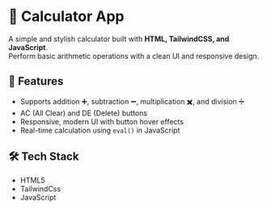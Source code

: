 # 🧮 Calculator App

A simple and stylish calculator built with **HTML, TailwindCSS, and JavaScript**.  
Perform basic arithmetic operations with a clean UI and responsive design.

## 🚀 Features
- Supports addition ➕, subtraction ➖, multiplication ✖️, and division ➗
- AC (All Clear) and DE (Delete) buttons
- Responsive, modern UI with button hover effects
- Real-time calculation using `eval()` in JavaScript

## 🛠️ Tech Stack
- HTML5
- TailwindCss
- JavaScript
